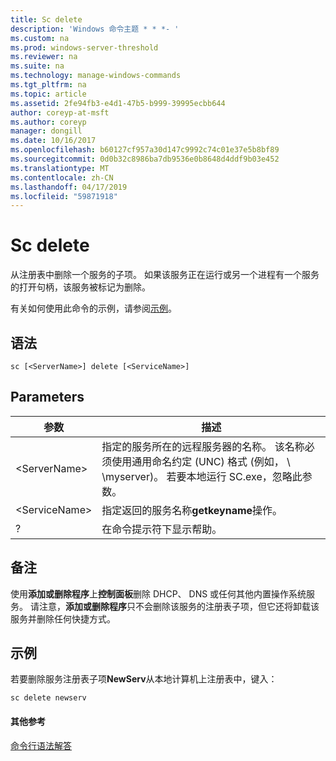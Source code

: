 ```yaml
---
title: Sc delete
description: 'Windows 命令主题 * * *- '
ms.custom: na
ms.prod: windows-server-threshold
ms.reviewer: na
ms.suite: na
ms.technology: manage-windows-commands
ms.tgt_pltfrm: na
ms.topic: article
ms.assetid: 2fe94fb3-e4d1-47b5-b999-39995ecbb644
author: coreyp-at-msft
ms.author: coreyp
manager: dongill
ms.date: 10/16/2017
ms.openlocfilehash: b60127cf957a30d147c9992c74c01e37e5b8bf89
ms.sourcegitcommit: 0d0b32c8986ba7db9536e0b8648d4ddf9b03e452
ms.translationtype: MT
ms.contentlocale: zh-CN
ms.lasthandoff: 04/17/2019
ms.locfileid: "59871918"
---
```

# <a name="sc-delete"></a>Sc delete



从注册表中删除一个服务的子项。 如果该服务正在运行或另一个进程有一个服务的打开句柄，该服务被标记为删除。

有关如何使用此命令的示例，请参阅[示例](#BKMK_examples)。

## <a name="syntax"></a>语法

```
sc [<ServerName>] delete [<ServiceName>]
```

## <a name="parameters"></a>Parameters

|参数|描述|
|---------|-----------|
|\<ServerName>|指定的服务所在的远程服务器的名称。 该名称必须使用通用命名约定 (UNC) 格式 (例如， \\ \\myserver)。 若要本地运行 SC.exe，忽略此参数。|
|\<ServiceName>|指定返回的服务名称**getkeyname**操作。|
|?|在命令提示符下显示帮助。|

## <a name="remarks"></a>备注

使用**添加或删除程序**上**控制面板**删除 DHCP、 DNS 或任何其他内置操作系统服务。 请注意，**添加或删除程序**只不会删除该服务的注册表子项，但它还将卸载该服务并删除任何快捷方式。

## <a name="BKMK_examples"></a>示例

若要删除服务注册表子项**NewServ**从本地计算机上注册表中，键入：
```
sc delete newserv
```

#### <a name="additional-references"></a>其他参考

[命令行语法解答](command-line-syntax-key.md)